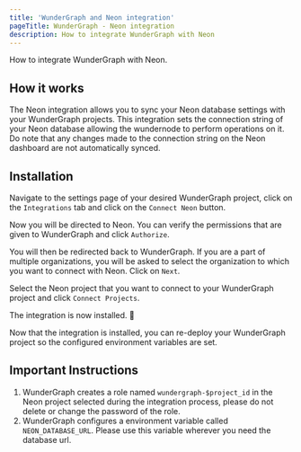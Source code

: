 ```yaml
---
title: 'WunderGraph and Neon integration'
pageTitle: WunderGraph - Neon integration
description: How to integrate WunderGraph with Neon
---
```


How to integrate WunderGraph with Neon.

## How it works

The Neon integration allows you to sync your Neon database settings with your WunderGraph projects.
This integration sets the connection string of your Neon database allowing the wundernode to perform operations on it. Do note that any changes made to the connection string on the Neon dashboard are not automatically synced.

## Installation

Navigate to the settings page of your desired WunderGraph project, click on the `Integrations` tab and click on the `Connect Neon` button.

Now you will be directed to Neon. You can verify the permissions that are given to WunderGraph and click `Authorize`.

You will then be redirected back to WunderGraph. If you are a part of multiple organizations, you will be asked to select the organization to which you want to connect with Neon. Click on `Next`.

Select the Neon project that you want to connect to your WunderGraph project and click `Connect Projects`.

The integration is now installed. 🥳

Now that the integration is installed, you can re-deploy your WunderGraph project so the configured environment variables are set.

## Important Instructions

1. WunderGraph creates a role named `wundergraph-$project_id` in the Neon project selected during the integration process, please do not delete or change the password of the role.
2. WunderGraph configures a environment variable called `NEON_DATABASE_URL`. Please use this variable wherever you need the database url.
